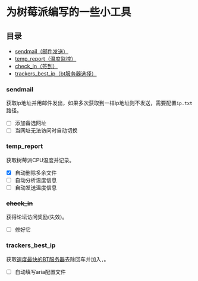 # 为树莓派编写的一些小工具

## 目录
* [sendmail（邮件发送）](#sendmail)
* [temp_report（温度监控）](#temp_report)
* [check_in（签到）](#check_in)
* [trackers_best_ip（bt服务器选择）](#trackers_best_ip)
### sendmail
获取ip地址并用邮件发出，如果多次获取到一样ip地址则不发送，需要配置`ip.txt`路径。

- [ ] 添加备选网址
- [ ] 当网址无法访问时自动切换

### temp_report
获取树莓派CPU温度并记录。
- [x] 自动删除多余文件
- [ ] 自动分析温度信息
- [ ] 自动发送温度信息

### ~~check_in~~
获得论坛访问奖励(失效)。
- [ ] 修好它

### trackers_best_ip
获取[速度最快的BT服务器](https://github.com/ngosang/trackerslist)去除回车并加入`,`。
- [ ] 自动填写aria配置文件
